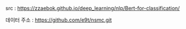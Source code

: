 src : https://zzaebok.github.io/deep_learning/nlp/Bert-for-classification/

데이터 주소 : https://github.com/e9t/nsmc.git